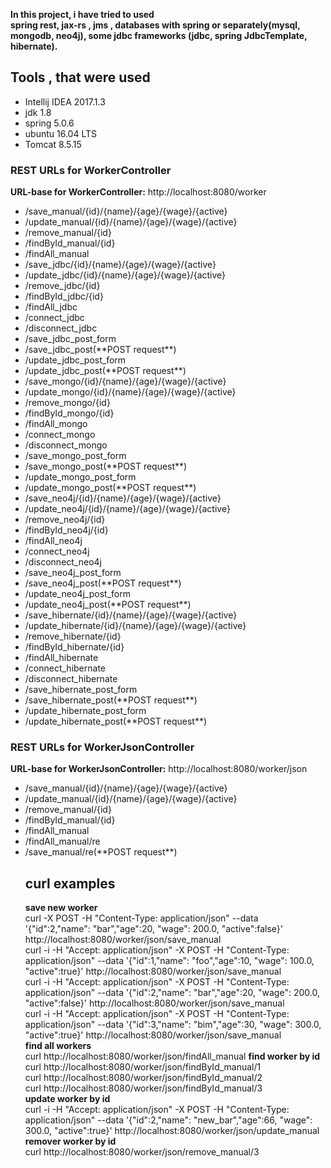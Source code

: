 **In this project, i have tried to used  
spring rest, jax-rs , jms , databases with spring 
or separately(mysql, mongodb, neo4j), some jdbc frameworks
(jdbc, spring JdbcTemplate, hibernate).**
## Tools , that were used ## 
<ul> 
<li>Intellij IDEA 2017.1.3</li>
<li>jdk 1.8</li>
<li>spring 5.0.6</li>
<li>ubuntu 16.04 LTS</li>
<li>Tomcat 8.5.15</li>
</ul>


### REST URLs for WorkerController ###
**URL-base for WorkerController:** http://localhost:8080/worker
<ul>
<li>/save_manual/{id}/{name}/{age}/{wage}/{active}</li>
<li>/update_manual/{id}/{name}/{age}/{wage}/{active}</li>
<li>/remove_manual/{id}</li>
<li>/findById_manual/{id}</li>
<li>/findAll_manual</li>

<li>/save_jdbc/{id}/{name}/{age}/{wage}/{active}</li>
<li>/update_jdbc/{id}/{name}/{age}/{wage}/{active}</li>
<li>/remove_jdbc/{id}</li>
<li>/findById_jdbc/{id}</li>
<li>/findAll_jdbc</li>
<li>/connect_jdbc</li>
<li>/disconnect_jdbc</li>
<li>/save_jdbc_post_form</li>
<li>/save_jdbc_post(**POST request**)</li>
<li>/update_jdbc_post_form</li>
<li>/update_jdbc_post(**POST request**)</li>


<li>/save_mongo/{id}/{name}/{age}/{wage}/{active}</li>
<li>/update_mongo/{id}/{name}/{age}/{wage}/{active}</li>
<li>/remove_mongo/{id}</li>
<li>/findById_mongo/{id}</li>
<li>/findAll_mongo</li>
<li>/connect_mongo</li>
<li>/disconnect_mongo</li>
<li>/save_mongo_post_form</li>
<li>/save_mongo_post(**POST request**)</li>
<li>/update_mongo_post_form</li>
<li>/update_mongo_post(**POST request**)</li>

<li>/save_neo4j/{id}/{name}/{age}/{wage}/{active}</li>
<li>/update_neo4j/{id}/{name}/{age}/{wage}/{active}</li>
<li>/remove_neo4j/{id}</li>
<li>/findById_neo4j/{id}</li>
<li>/findAll_neo4j</li>
<li>/connect_neo4j</li>
<li>/disconnect_neo4j</li>
<li>/save_neo4j_post_form</li>
<li>/save_neo4j_post(**POST request**)</li>
<li>/update_neo4j_post_form</li>
<li>/update_neo4j_post(**POST request**)</li>

<li>/save_hibernate/{id}/{name}/{age}/{wage}/{active}</li>
<li>/update_hibernate/{id}/{name}/{age}/{wage}/{active}</li>
<li>/remove_hibernate/{id}</li>
<li>/findById_hibernate/{id}</li>
<li>/findAll_hibernate</li>
<li>/connect_hibernate</li>
<li>/disconnect_hibernate</li>
<li>/save_hibernate_post_form</li>
<li>/save_hibernate_post(**POST request**)</li>
<li>/update_hibernate_post_form</li>
<li>/update_hibernate_post(**POST request**)</li>
</ul>


### REST URLs for WorkerJsonController ###
**URL-base for WorkerJsonController:** http://localhost:8080/worker/json
<ul>
<li>/save_manual/{id}/{name}/{age}/{wage}/{active}</li>
<li>/update_manual/{id}/{name}/{age}/{wage}/{active}</li>
<li>/remove_manual/{id}</li>
<li>/findById_manual/{id}</li>
<li>/findAll_manual</li>
<li>/findAll_manual/re</li>
<li>/save_manual/re(**POST request**)</li>


## curl examples ##
**save new worker** <br/>
curl -X POST -H "Content-Type: application/json" --data '{"id":2,"name": "bar","age":20, "wage": 200.0, "active":false}' http://localhost:8080/worker/json/save_manual<br/>
curl  -i -H "Accept: application/json" -X POST -H "Content-Type: application/json" --data '{"id":1,"name": "foo","age":10, "wage": 100.0, "active":true}' http://localhost:8080/worker/json/save_manual  <br/>
curl  -i -H "Accept: application/json" -X POST -H "Content-Type: application/json" --data '{"id":2,"name": "bar","age":20, "wage": 200.0, "active":false}' http://localhost:8080/worker/json/save_manual  <br/>
curl  -i -H "Accept: application/json" -X POST -H "Content-Type: application/json" --data '{"id":3,"name": "bim","age":30, "wage": 300.0, "active":true}' http://localhost:8080/worker/json/save_manual  <br/>
**find all workers** <br/>
curl http://localhost:8080/worker/json/findAll_manual
**find worker by id**<br/>
curl http://localhost:8080/worker/json/findById_manual/1<br/>
curl http://localhost:8080/worker/json/findById_manual/2<br/>
curl http://localhost:8080/worker/json/findById_manual/3<br/>
**update worker by id**<br/>
curl  -i -H "Accept: application/json" -X POST -H "Content-Type: application/json" --data '{"id":2,"name": "new_bar","age":66, "wage": 300.0, "active":true}' http://localhost:8080/worker/json/update_manual<br/>
**remover worker by id**<br/>
curl http://localhost:8080/worker/json/remove_manual/3<br/>